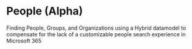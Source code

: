 # People (Alpha)

Finding People, Groups, and Organizations using a Hybrid datamodel to compensate for the lack of a customizable people search experience in Microsoft 365

